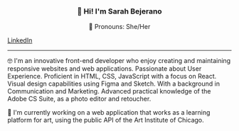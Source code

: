 
<h3 align="center">👋 Hi! I'm Sarah Bejerano</h3>
<p align="center">
👻 Pronouns: She/Her
 <p> <a href="https://www.linkedin.com/in/sarah-bejerano-8915781a5/">LinkedIn</a> <p>
</p>

---
🤓 I'm an innovative front-end developer who enjoy creating and maintaining responsive websites and web applications. Passionate about User Experience. Proficient in HTML, CSS, JavaScript with a focus on React. Visual design capabilities using Figma and Sketch. With a background in Communication and Marketing. Advanced practical knowledge of the Adobe CS Suite, as a photo editor and retoucher.

🔭 I'm currently working on a web application that works as a learning platform for art, using the public API of the Art Institute of Chicago.



<!-- - 🔭 I’m currently working on ...
- 🌱 I’m currently learning ...
- 👯 I’m looking to collaborate on ...
- 🤔 I’m looking for help with ...
- 💬 Ask me about ...
- 📫 How to reach me: ...

- ⚡ Fun fact: ... -->

